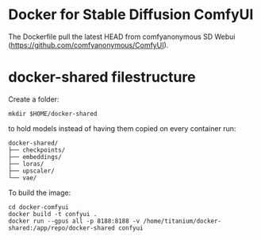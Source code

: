 # Docker for Stable Diffusion ComfyUI

The Dockerfile pull the latest HEAD from comfyanonymous SD Webui (https://github.com/comfyanonymous/ComfyUI).

# docker-shared filestructure
Create a folder:
```
mkdir $HOME/docker-shared
```
to hold models instead of having them copied on every container run:
```
docker-shared/
├── checkpoints/
├── embeddings/
├── loras/
├── upscaler/
└── vae/
```

To build the image:
```
cd docker-comfyui
docker build -t confyui .
docker run --gpus all -p 8188:8188 -v /home/titanium/docker-shared:/app/repo/docker-shared confyui
```

